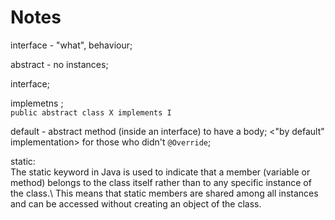 # Notes
interface - "what", behaviour;

abstract - no instances;

interface;

implemetns <interface>;\
`public abstract class X implements I`

default - abstract method (inside an interface) to have a body; <"by default" implementation> for those who didn't `@Override`;

static:\
The static keyword in Java is used to indicate that a member (variable or method) belongs to the class itself rather than to any specific instance of the class.\ 
This means that static members are shared among all instances and can be accessed without creating an object of the class.
